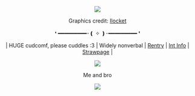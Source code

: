 <p align="center">
<img src="https://64.media.tumblr.com/fc2680cdb6b6d82ba248b2df6192fdcd/88f2b02b2a4ac9ce-cf/s640x960/1a35c1e3f8e7392ccb40d16ad1ded05e18842e94.pnj"/>
  <div align="center">
    
  Graphics credit: [Ilocket](https://www.tumblr.com/llocket/751209790768873472/sunny-basil-matching-graphics-%F0%93%82%83?source=share)

❛
━━━━━━━━━･❪ ✧ ❫･━━━━━━━━━ ❜

| HUGE cudcomf, please cuddles :3 | Widely nonverbal | [Rentry](https://rentry.co/Lovedinparadise) | [Int Info](https://rentry.co/starscomfort) | [Strawpage](https://ticklesyou.straw.page/) | 

<img src="https://cdn.discordapp.com/attachments/1278361053457154078/1369616588063510638/image.png?ex=681c8258&is=681b30d8&hm=0e9a98494525427fe63dfb511b0a9f9e189f1bfb6b18d4724230f62e0fec7f34&"/>

Me and bro



![](https://komarev.com/ghpvc/?username=Ivanddal&color=blue&style=flat&label=VISITORS&abbreviated=true)
<!--
**MirroredVeracity/MirroredVeracity** is a ✨ _special_ ✨ repository because its `README.md` (this file) appears on your GitHub profile.

Here are some ideas to get you started:

- 🔭 I’m currently working on ...
- 🌱 I’m currently learning ...
- 👯 I’m looking to collaborate on ...
- 🤔 I’m looking for help with ...
- 💬 Ask me about ...
- 📫 How to reach me: ...
- 😄 Pronouns: ...
- ⚡ Fun fact: ...
-->

